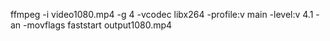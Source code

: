 ffmpeg -i video1080.mp4 -g 4 -vcodec libx264 -profile:v main -level:v 4.1 -an -movflags faststart output1080.mp4
